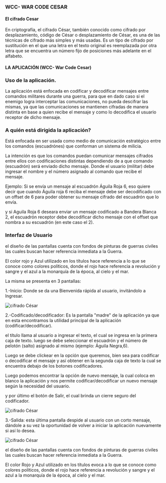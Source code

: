 ### WCC- WAR CODE CESAR

#### El cifrado Cesar
En criptografía, el cifrado César, también conocido como cifrado por desplazamiento, código de César o desplazamiento de César, es una de las técnicas de cifrado más simples y más usadas. Es un tipo de cifrado por sustitución en el que una letra en el texto original es reemplazada por otra letra que se encuentra un número fijo de posiciones más adelante en el alfabeto.

#### LA APLICACIÓN (WCC- War Code Cesar)

### Uso de la aplicación.

La aplicación está enfocada en codificar y decodificar mensajes entre comandos militares durante una guerra, para que en dado caso si el enemigo logra interceptar las comunicaciones, no pueda descifrar las mismas, ya que las comunicaciones se mantienen cifradas de manera distinta en base a quien recibe el mensaje y como lo decodifica el usuario receptor de dicho mensaje.


### A quién está dirigida la aplicación?

Está enfocada en ser usada como medio de comunicación estratégico entre los comandos (escuadrónes) que conforman un sistema de milicia.

La intención es que los comandos puedan comunicar mensajes cifrados entre ellos con codificaciones distintas dependiendo de a que comando (escuadrón) será enviado dicho mensaje. Donde el usuario (militar) debe ingresar el nombre y el número asignado al comando que recibe el mensaje.

Ejemplo: Si se envía un mensaje al escuadrón Águila Roja 6, eso quiere decir que cuando Águila roja 6 reciba el mensaje debe ser decodificado con un offset de 6 para poder obtener su mensaje cifrado del escuadrón que lo envía.

y si Aguila Roja 6 deseara enviar un mensaje codificado a Bandera Blanca 2, el escuadrón receptor debe decodificar dicho mensaje con el offset que nombra a su escuadrón (en este caso el 2).

### Interfaz de Usuario

el diseño de las pantallas cuenta con fondos de pinturas de guerras civiles las cuales buscan hacer referencia inmediata a la Guerra.

El color rojo y Azul utilizado en los títulos hace referencia a lo que se conoce como colores políticos, donde el rojo hace referencia a revolución y sangre y el azul a la monarquía de la época, al cielo y el mar.

La misma se presenta en 3 pantallas:

1.-Inicio: Donde se da una Bienvenida rápida al usuario, invitándolo a Ingresar.

![cifrado César](https://imageshack.com/a/img921/1593/7NttMq.png)

2.-Codificado/decodificador: Es la pantalla "madre" de la aplicación ya que en esta encontramos la utilidad principal de la aplicación (codificar/decodificar).

el título llama al usuario a ingresar el texto, el cual se ingresa en la primera caja de texto. luego se debe seleccionar el escuadrón y el número de pelotón (salto) asignado al mismo (ejemplo: Águila Negra,6).

Luego se debe clickear en la opción que queremos, bien sea para codificar o decodificar el mensaje y así obtener en la segunda caja de texto la cual se encuentra debajo de los botones codificadores.

Luego podemos encontrar la opción de nuevo mensaje, la cual coloca en blanco la aplicación y nos permite codificar/decodificar un nuevo mensaje según la necesidad del usuario.

y por último el botón de Salir, el cual brinda un cierre seguro del codificador.

![cifrado César](https://imageshack.com/a/img922/290/nvIrtR.jpg)

3.-Salida: esta última pantalla despide al usuario con un corto mensaje, dándole a su vez la oportunidad de volver a iniciar la aplicación nuevamente si así lo desea.

![cifrado César](https://imageshack.com/a/img921/9190/tbhlFD.jpg)

el diseño de las pantallas cuenta con fondos de pinturas de guerras civiles las cuales buscan hacer referencia inmediata a la Guerra.

El color Rojo y Azul utilizado en los títulos evoca a lo que se conoce como colores políticos, donde el rojo hace referencia a revolución y sangre y el azul a la monarquía de la época, al cielo y el mar.
